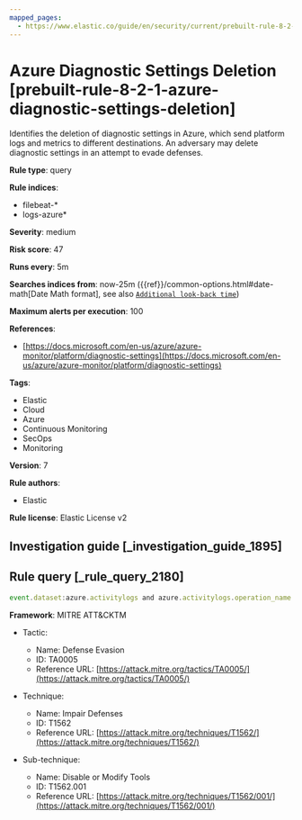 ```yaml
---
mapped_pages:
  - https://www.elastic.co/guide/en/security/current/prebuilt-rule-8-2-1-azure-diagnostic-settings-deletion.html
---
```


# Azure Diagnostic Settings Deletion [prebuilt-rule-8-2-1-azure-diagnostic-settings-deletion]

Identifies the deletion of diagnostic settings in Azure, which send platform logs and metrics to different destinations. An adversary may delete diagnostic settings in an attempt to evade defenses.

**Rule type**: query

**Rule indices**:

* filebeat-*
* logs-azure*

**Severity**: medium

**Risk score**: 47

**Runs every**: 5m

**Searches indices from**: now-25m ({{ref}}/common-options.html#date-math[Date Math format], see also [`Additional look-back time`](docs-content://solutions/security/detect-and-alert/create-detection-rule.md#rule-schedule))

**Maximum alerts per execution**: 100

**References**:

* [https://docs.microsoft.com/en-us/azure/azure-monitor/platform/diagnostic-settings](https://docs.microsoft.com/en-us/azure/azure-monitor/platform/diagnostic-settings)

**Tags**:

* Elastic
* Cloud
* Azure
* Continuous Monitoring
* SecOps
* Monitoring

**Version**: 7

**Rule authors**:

* Elastic

**Rule license**: Elastic License v2

## Investigation guide [_investigation_guide_1895]



## Rule query [_rule_query_2180]

```js
event.dataset:azure.activitylogs and azure.activitylogs.operation_name:"MICROSOFT.INSIGHTS/DIAGNOSTICSETTINGS/DELETE" and event.outcome:(Success or success)
```

**Framework**: MITRE ATT&CKTM

* Tactic:

    * Name: Defense Evasion
    * ID: TA0005
    * Reference URL: [https://attack.mitre.org/tactics/TA0005/](https://attack.mitre.org/tactics/TA0005/)

* Technique:

    * Name: Impair Defenses
    * ID: T1562
    * Reference URL: [https://attack.mitre.org/techniques/T1562/](https://attack.mitre.org/techniques/T1562/)

* Sub-technique:

    * Name: Disable or Modify Tools
    * ID: T1562.001
    * Reference URL: [https://attack.mitre.org/techniques/T1562/001/](https://attack.mitre.org/techniques/T1562/001/)



